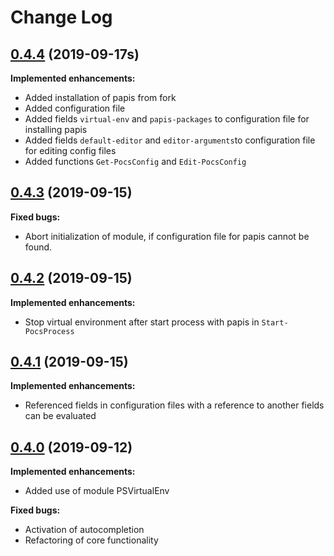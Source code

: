 # Change Log

## [0.4.4](https://github.com/wbrandenburger/PSPocs/tree/0.4.4) (2019-09-17s)

**Implemented enhancements:**

- Added installation of papis from fork
- Added configuration file
- Added fields `virtual-env` and `papis-packages` to configuration file for installing papis
- Added fields `default-editor` and `editor-arguments`to configuration file for editing config files
- Added functions `Get-PocsConfig` and `Edit-PocsConfig`

## [0.4.3](https://github.com/wbrandenburger/PSPocs/tree/0.4.3) (2019-09-15)

**Fixed bugs:**

- Abort initialization of module, if configuration file for papis cannot be found.

## [0.4.2](https://github.com/wbrandenburger/PSPocs/tree/0.4.2) (2019-09-15)

**Implemented enhancements:**

- Stop virtual environment after start process with papis in `Start-PocsProcess`

## [0.4.1](https://github.com/wbrandenburger/PSPocs/tree/0.4.1) (2019-09-15)

**Implemented enhancements:**

- Referenced fields in configuration files with a reference to another fields can be evaluated

## [0.4.0](https://github.com/wbrandenburger/PSPocs/tree/0.4.0) (2019-09-12)

**Implemented enhancements:**

- Added use of module PSVirtualEnv

**Fixed bugs:**

- Activation of autocompletion
- Refactoring of core functionality
